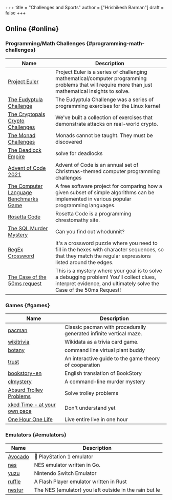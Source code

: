+++
title = "Challenges and Sports"
author = ["Hrishikesh Barman"]
draft = false
+++

<div class="outline-1 smol-table">

## Online {#online}

<div class="outline-2 smol-table">

### Programming/Math Challenges {#programming-math-challenges}

| Name                                                                                                         | Description                                                                                                                                                     |
|--------------------------------------------------------------------------------------------------------------|-----------------------------------------------------------------------------------------------------------------------------------------------------------------|
| [Project Euler](https://projecteuler.net/)                                                                   | Project Euler is a series of challenging mathematical/computer programming problems that will require more than just mathematical insights to solve.            |
| [The Eudyptula Challenge](http://eudyptula-challenge.org/)                                                   | The Eudyptula Challenge was a series of programming exercises for the Linux kernel                                                                              |
| [The Cryptopals Crypto Challenges](https://cryptopals.com/)                                                  | We've built a collection of exercises that demonstrate attacks on real-world crypto.                                                                            |
| [The Monad Challenges](https://mightybyte.github.io/monad-challenges/)                                       | Monads cannot be taught. They must be discovered                                                                                                                |
| [The Deadlock Empire](https://deadlockempire.github.io/#T1-Interface)                                        | solve for deadlocks                                                                                                                                             |
| [Advent of Code 2021](https://adventofcode.com/)                                                             | Advent of Code is an annual set of Christmas-themed computer programming challenges                                                                             |
| [The Computer Language Benchmarks Game](https://en.wikipedia.org/wiki/The_Computer_Language_Benchmarks_Game) | A free software project for comparing how a given subset of simple algorithms can be implemented in various popular programming languages.                      |
| [Rosetta Code](https://www.rosettacode.org/wiki/Rosetta_Code)                                                | Rosetta Code is a programming chrestomathy site.                                                                                                                |
| [The SQL Murder Mystery](https://mystery.knightlab.com/)                                                     | Can you find out whodunnit?                                                                                                                                     |
| [RegEx Crossword](https://jimbly.github.io/regex-crossword/)                                                 | It's a crossword puzzle where you need to fill in the hexes with character sequences, so that they match the regular expressions listed around the edges.       |
| [The Case of the 50ms request](https://mysteries.wizardzines.com/50ms-request.html)                          | This is a mystery where your goal is to solve a debugging problem! You'll collect clues, interpret evidence, and ultimately solve the Case of the 50ms Request! |

</div>

<div class="outline-2 smol-table">

### Games {#games}

| Name                                                                    | Description                                                        |
|-------------------------------------------------------------------------|--------------------------------------------------------------------|
| [pacman](https://github.com/skatiyar/pacman)                            | Classic pacman with procedurally generated infinite vertical maze. |
| [wikitrivia](https://github.com/tom-james-watson/wikitrivia)            | Wikidata as a trivia card game.                                    |
| [botany](https://github.com/jifunks/botany)                             | command line virtual plant buddy                                   |
| [trust](https://github.com/ncase/trust)                                 | An interactive guide to the game theory of cooperation             |
| [bookstory-en](https://github.com/xraymemory/bookstory-en)              | English translation of BookStory                                   |
| [clmystery](https://github.com/veltman/clmystery)                       | A command-line murder mystery                                      |
| [Absurd Trolley Problems](https://neal.fun/absurd-trolley-problems/)    | Solve trolley problems                                             |
| [xkcd Time - at your own pace](http://geekwagon.net/projects/xkcd1190/) | Don't understand yet                                               |
| [One Hour One Life](https://onehouronelife.com/)                        | Live entire live in one hour                                       |

</div>

<div class="outline-2 smol-table">

### Emulators {#emulators}

| Name                                              | Description                                            |
|---------------------------------------------------|--------------------------------------------------------|
| [Avocado](https://github.com/JaCzekanski/Avocado) | 🥑 PlayStation 1 emulator                              |
| [nes](https://github.com/fogleman/nes)            | NES emulator written in Go.                            |
| [yuzu](https://github.com/yuzu-emu/yuzu)          | Nintendo Switch Emulator                               |
| [ruffle](https://github.com/ruffle-rs/ruffle)     | A Flash Player emulator written in Rust                |
| [nestur](https://github.com/spieglt/nestur)       | The NES (emulator) you left outside in the rain but le |

</div>

</div>
